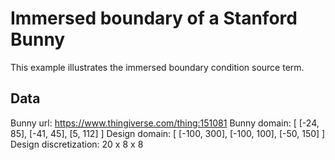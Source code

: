 # Immersed boundary of a Stanford Bunny

This example illustrates the immersed boundary condition source term. 


## Data

Bunny url:              https://www.thingiverse.com/thing:151081
Bunny domain:           [ [-24, 85], [-41, 45], [5, 112] ]
Design domain:          [ [-100, 300], [-100, 100], [-50, 150] ]
Design discretization:  20 x 8 x 8
